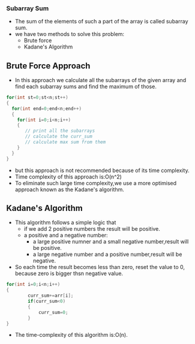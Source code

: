 ### Subarray Sum

- The sum of the elements of such a part of the array is called subarray sum.
- we have two methods to solve this problem:
    - Brute force
    - Kadane's Algorithm

## Brute Force Approach

- In this approach we calculate all the subarrays of the given array and find each subarray sums and find the maximum of those.

```java
for(int st=0;st<n;st++)
{
  for(int end=0;end<n;end++)
  {
    for(int i=0;i<n;i++)
    {
       // print all the subarrays
       // calculate the curr_sum
       // calculate max sum from them
    }
  }
}
```

- but this approach is not recommended because of its time complexity.
- Time complexity of this approach is:O(n^2)
- To eliminate such large time complexity,we use a more optimised approach known as the Kadane's algorithm.

## Kadane's Algorithm

- This algorithm follows a simple logic that
  - if we add 2 positive numbers the result will be positive.
  - a positive and a negative number:
    - a large positive numner and a small negative number,result will be positive.
    - a large negative number and a positive number,result will be negative.
- So each time the result becomes less than zero, reset the value to 0, because zero is bigger thsn negative value.


```java
for(int i=0;i<n;i++)
{
		curr_sum+=arr[i];
		if(curr_sum<0)
		{
			curr_sum=0;
		}
}
```

- The time-complexity of this algorithm is:O(n).

